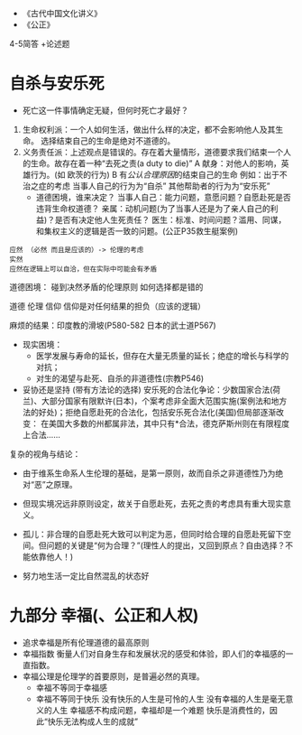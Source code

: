 * 《古代中国文化讲义》
* 《公正》

4-5简答  +论述题

# 自杀与安乐死
* 死亡这一件事情确定无疑，但何时死亡才最好？
1. 生命权利派：一个人如何生活，做出什么样的决定，都不会影响他人及其生命。
选择结束自己的生命是绝对不道德的。
2. 义务责任派：上述观点是错误的。存在着大量情形，道德要求我们结束一个人的生命。故存在着一种“去死之责(a duty to die)”
A 献身：对他人的影响，英雄行为。(如 欧茨的行为)
B 有*公认合理原因*的结束自己的生命
例如：出于不治之症的考虑
当事人自己的行为为“自杀”   其他帮助者的行为为“安乐死”
	* 道德困境，谁来决定？
当事人自己：能力问题，意愿问题？自愿赴死是否违背生命权道德？
亲属：动机问题(为了当事人还是为了亲人自己的利益)？是否有决定他人生死责任？
医生：标准、时间问题？滥用、同谋，和集权主义的逻辑是否一致的问题。(公正P35救生艇案例)
```
应然 （必然 而且是应该的）-> 伦理的考虑
实然
应然在逻辑上可以自洽，但在实际中可能会有矛盾
```
道德困境：
碰到决然矛盾的伦理原则 如何选择都是错的

道德 伦理 信仰
信仰是对任何结果的担负（应该的逻辑）

麻烦的结果：印度教的滑坡(P580-582 日本的武士道P567)
* 现实困境：
	* 医学发展与寿命的延长，但存在大量无质量的延长；绝症的增长与科学的对抗；
	* 对生的渴望与赴死、自杀的非道德性(宗教P546)
* 妥协还是坚持 (带有方法论的选择)
安乐死的合法化争论：少数国家合法(荷兰)、大部分国家有限默许(日本)，个案考虑非全面大范围实施(案例法和地方法的好处)；拒绝自愿赴死的合法化，包括安乐死合法化(美国)但局部逐渐改变：
在美国大多数的州都属非法，其中只有*合法，德克萨斯州则在有限程度上合法……

复杂的视角与结论：
* 由于维系生命系人生伦理的基础，是第一原则，故而自杀之非道德性乃为绝对“恶”之原理。
* 但现实境况远非原则设定，故关于自愿赴死，去死之责的考虑具有重大现实意义。
* 孤儿：非合理的自愿赴死大致可以判定为恶，但同时给合理的自愿赴死留下空间。但问题的关键是“何为合理？”(理性人的提出，又回到原点？自由选择？不能依靠他人！)

* 努力地生活一定比自然混乱的状态好


# 九部分  幸福(、公正和人权)
* 追求幸福是所有伦理道德的最高原则
* 幸福指数
衡量人们对自身生存和发展状况的感受和体验，即人们的幸福感的一直指数。
* 幸福公理是伦理学的首要原则，是普遍必然的真理。
	* 幸福不等同于幸福感
	* 幸福不等同于快乐 没有快乐的人生是可怜的人生 没有幸福的人生是毫无意义的人生  幸福感不构成问题，幸福却是一个难题
	快乐是消费性的，因此“快乐无法构成人生的成就”